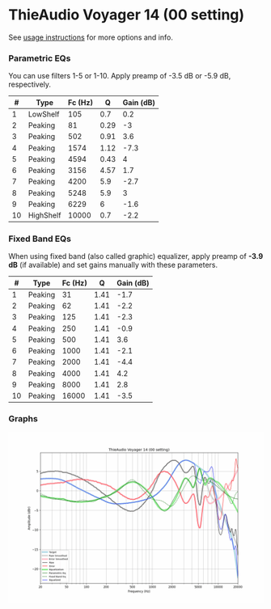 # ThieAudio Voyager 14 (00 setting)
See [usage instructions](https://github.com/jaakkopasanen/AutoEq#usage) for more options and info.

### Parametric EQs
You can use filters 1-5 or 1-10. Apply preamp of -3.5 dB or -5.9 dB, respectively.

|   # | Type      |   Fc (Hz) |    Q |   Gain (dB) |
|-----|-----------|-----------|------|-------------|
|   1 | LowShelf  |       105 | 0.7  |         0.2 |
|   2 | Peaking   |        81 | 0.29 |        -3   |
|   3 | Peaking   |       502 | 0.91 |         3.6 |
|   4 | Peaking   |      1574 | 1.12 |        -7.3 |
|   5 | Peaking   |      4594 | 0.43 |         4   |
|   6 | Peaking   |      3156 | 4.57 |         1.7 |
|   7 | Peaking   |      4200 | 5.9  |        -2.7 |
|   8 | Peaking   |      5248 | 5.9  |         3   |
|   9 | Peaking   |      6229 | 6    |        -1.6 |
|  10 | HighShelf |     10000 | 0.7  |        -2.2 |

### Fixed Band EQs
When using fixed band (also called graphic) equalizer, apply preamp of **-3.9 dB** (if available) and set gains manually with these parameters.

|   # | Type    |   Fc (Hz) |    Q |   Gain (dB) |
|-----|---------|-----------|------|-------------|
|   1 | Peaking |        31 | 1.41 |        -1.7 |
|   2 | Peaking |        62 | 1.41 |        -2.2 |
|   3 | Peaking |       125 | 1.41 |        -2.3 |
|   4 | Peaking |       250 | 1.41 |        -0.9 |
|   5 | Peaking |       500 | 1.41 |         3.6 |
|   6 | Peaking |      1000 | 1.41 |        -2.1 |
|   7 | Peaking |      2000 | 1.41 |        -4.4 |
|   8 | Peaking |      4000 | 1.41 |         4.2 |
|   9 | Peaking |      8000 | 1.41 |         2.8 |
|  10 | Peaking |     16000 | 1.41 |        -3.5 |

### Graphs
![](./ThieAudio%20Voyager%2014%20(00%20setting).png)
